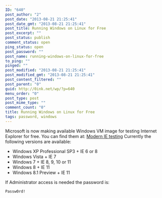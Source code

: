 ```yaml
---
ID: "640"
post_author: "2"
post_date: "2013-08-21 21:25:41"
post_date_gmt: "2013-08-21 21:25:41"
post_title: Running Windows on Linux for Free
post_excerpt: ""
post_status: publish
comment_status: open
ping_status: open
post_password: ""
post_name: running-windows-on-linux-for-free
to_ping: ""
pinged: ""
post_modified: "2013-08-21 21:25:41"
post_modified_gmt: "2013-08-21 21:25:41"
post_content_filtered: ""
post_parent: "0"
guid: http://0ink.net/wp/?p=640
menu_order: "0"
post_type: post
post_mime_type: ""
comment_count: "0"
title: Running Windows on Linux for Free
tags: password, windows
---
```


Microsoft is now making available Windows VM image for testing Internet Explorer for free. You can find them at: [Modern IE testing](http://www.modern.ie/en-us) Currently the following versions are available:

*   Windows XP Professional SP3 + IE 6 or 8
*   Windows Vista + IE 7
*   Windows 7 + IE 8, 9, 10 or 11
*   Windows 8 + IE 11
*   Windows 8.1 Preview + IE 11

If Administrator access is needed the password is:

```
Passw0rd!

```

